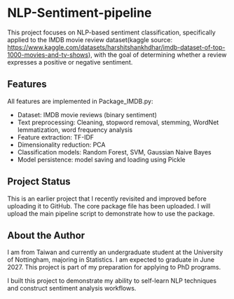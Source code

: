 # NLP-Sentiment-pipeline
This project focuses on NLP-based sentiment classification, specifically applied to the IMDB movie review dataset(kaggle source: https://www.kaggle.com/datasets/harshitshankhdhar/imdb-dataset-of-top-1000-movies-and-tv-shows), with the goal of determining whether a review expresses a positive or negative sentiment.

## Features

All features are implemented in Package_IMDB.py:
- Dataset: IMDB movie reviews (binary sentiment)
- Text preprocessing: Cleaning, stopword removal, stemming, WordNet lemmatization, word frequency analysis
- Feature extraction: TF-IDF
- Dimensionality reduction: PCA
- Classification models: Random Forest, SVM, Gaussian Naive Bayes
- Model persistence: model saving and loading using Pickle

## Project Status

This is an earlier project that I recently revisited and improved before uploading it to GitHub.
The core package file has been uploaded.
I will upload the main pipeline script to demonstrate how to use the package.

## About the Author

I am from Taiwan and currently an undergraduate student at the University of Nottingham, majoring in Statistics. I am expected to graduate in June 2027. This project is part of my preparation for applying to PhD programs.

I built this project to demonstrate my ability to self-learn NLP techniques and construct sentiment analysis workflows.
